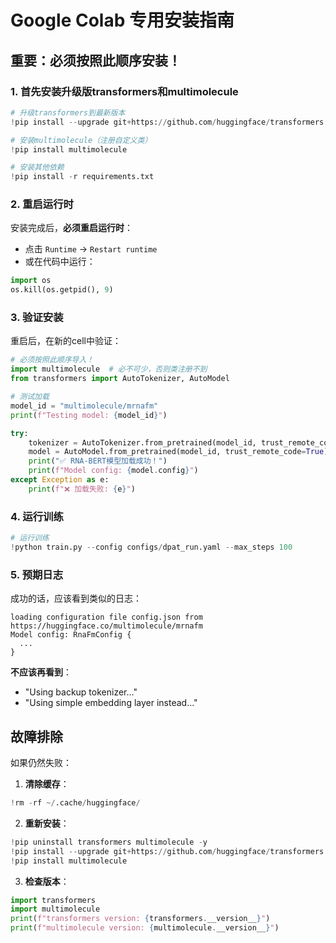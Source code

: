 # Google Colab 专用安装指南

## 重要：必须按照此顺序安装！

### 1. 首先安装升级版transformers和multimolecule

```python
# 升级transformers到最新版本
!pip install --upgrade git+https://github.com/huggingface/transformers.git

# 安装multimolecule（注册自定义类）
!pip install multimolecule

# 安装其他依赖
!pip install -r requirements.txt
```

### 2. 重启运行时

安装完成后，**必须重启运行时**：
- 点击 `Runtime` -> `Restart runtime`
- 或在代码中运行：

```python
import os
os.kill(os.getpid(), 9)
```

### 3. 验证安装

重启后，在新的cell中验证：

```python
# 必须按照此顺序导入！
import multimolecule  # 必不可少，否则类注册不到
from transformers import AutoTokenizer, AutoModel

# 测试加载
model_id = "multimolecule/mrnafm"
print(f"Testing model: {model_id}")

try:
    tokenizer = AutoTokenizer.from_pretrained(model_id, trust_remote_code=True)
    model = AutoModel.from_pretrained(model_id, trust_remote_code=True)
    print("✅ RNA-BERT模型加载成功！")
    print(f"Model config: {model.config}")
except Exception as e:
    print(f"❌ 加载失败: {e}")
```

### 4. 运行训练

```python
# 运行训练
!python train.py --config configs/dpat_run.yaml --max_steps 100
```

### 5. 预期日志

成功的话，应该看到类似的日志：

```
loading configuration file config.json from https://huggingface.co/multimolecule/mrnafm
Model config: RnaFmConfig {
  ...
}
```

**不应该再看到**：
- "Using backup tokenizer..."
- "Using simple embedding layer instead..."

## 故障排除

如果仍然失败：

1. **清除缓存**：
```python
!rm -rf ~/.cache/huggingface/
```

2. **重新安装**：
```python
!pip uninstall transformers multimolecule -y
!pip install --upgrade git+https://github.com/huggingface/transformers.git
!pip install multimolecule
```

3. **检查版本**：
```python
import transformers
import multimolecule
print(f"transformers version: {transformers.__version__}")
print(f"multimolecule version: {multimolecule.__version__}")
``` 
